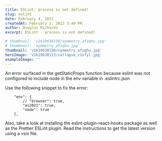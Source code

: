 ```yaml
---
title: ESLint: process is not defined!
slug: eslint
date: February 4, 2022
createdAt: February 3, 2022 3:40 PM
author: Douglas Richards
excerpt: ESLint - process is not defined!

# thumbnail: 'v1619638150/symmetry_afzqhu.jpg'
# thumbnail: 'symmetry_afzqhu.jpg'
thumbnail: 'v1619638150/symmetry_afzqhu.jpg'
heroImage: 'v1619638113/collapse_c1vfyl.jpg'
exampleImage: ''
---
```


An error surfaced in the getStaticProps function because eslint was not configured to include node in the env variable in .eslintrc.json

Use the following snippet to fix the error:

```
	"env": {
		// "browser": true,
		"es2021": true,
		"node": true
	},

```

Also, take a look at installing the eslint-plugin-react-hooks package as well as the Prettier ESLint plugin.
Read the instructions to get the latest version using a vsix file.